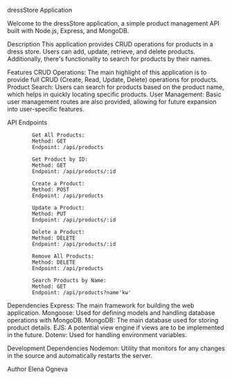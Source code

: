 ﻿dressStore Application

Welcome to the dressStore application, a simple product management API built with Node.js, Express, and MongoDB.

Description
    This application provides CRUD operations for products in a dress store. Users can add, update, retrieve, and delete products. Additionally, there's functionality to search for products by their names.

Features
CRUD Operations: The main highlight of this application is to provide full CRUD (Create, Read, Update, Delete) operations for products.
Product Search: Users can search for products based on the product name, which helps in quickly locating specific products.
User Management: Basic user management routes are also provided, allowing for future expansion into user-specific features.

API Endpoints

            Get All Products:
            Method: GET
            Endpoint: /api/products

            Get Product by ID:
            Method: GET
            Endpoint: /api/products/:id

            Create a Product:
            Method: POST
            Endpoint: /api/products

            Update a Product:
            Method: PUT
            Endpoint: /api/products/:id

            Delete a Product:
            Method: DELETE
            Endpoint: /api/products/:id

            Remove All Products:
            Method: DELETE
            Endpoint: /api/products

            Search Products by Name:
            Method: GET
            Endpoint: /api/products?name'kw'



Dependencies
    Express: The main framework for building the web application.
    Mongoose: Used for defining models and handling database operations with MongoDB.
    MongoDB: The main database used for storing product details.
    EJS: A potential view engine if views are to be implemented in the future.
    Dotenv: Used for handling environment variables.

Development Dependencies
    Nodemon: Utility that monitors for any changes in the source and automatically restarts the server.

Author
    Elena Ogneva
